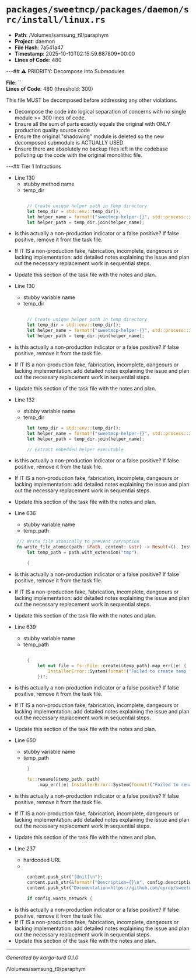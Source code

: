 # `packages/sweetmcp/packages/daemon/src/install/linux.rs`

- **Path**: /Volumes/samsung_t9/paraphym
- **Project**: daemon
- **File Hash**: 7a541a47  
- **Timestamp**: 2025-10-10T02:15:59.687809+00:00  
- **Lines of Code**: 480

---## ⚠️ PRIORITY: Decompose into Submodules

**File**: ``  
**Lines of Code**: 480 (threshold: 300)

This file MUST be decomposed before addressing any other violations.

- Decompose the code into logical separation of concerns with no single module >= 300 lines of code. 
- Ensure all the sum of parts exactly equals the original with ONLY production quality source code
- Ensure the original "shadowing" module is deleted so the new decomposed submodule is ACTUALLY USED
- Ensure there are absolutely no backup files left in the codebase polluting up the code with the original monolithic file.

---## Tier 1 Infractions 


- Line 130
  - stubby method name
  - temp_dir

```rust

        // Create unique helper path in temp directory
        let temp_dir = std::env::temp_dir();
        let helper_name = format!("sweetmcp-helper-{}", std::process::id());
        let helper_path = temp_dir.join(helper_name);
```

- is this actually a non-production indicator or a false positive? If false positive, remove it from the task file.
- If IT IS a non-production fake, fabrication, incomplete, dangeours or lacking implementation: add detailed notes explaining the issue and plan out the necessary replacement work in sequential steps. 
- Update this section of the task file with the notes and plan.


- Line 130
  - stubby variable name
  - temp_dir

```rust

        // Create unique helper path in temp directory
        let temp_dir = std::env::temp_dir();
        let helper_name = format!("sweetmcp-helper-{}", std::process::id());
        let helper_path = temp_dir.join(helper_name);
```

- is this actually a non-production indicator or a false positive? If false positive, remove it from the task file.
- If IT IS a non-production fake, fabrication, incomplete, dangeours or lacking implementation: add detailed notes explaining the issue and plan out the necessary replacement work in sequential steps. 
- Update this section of the task file with the notes and plan.


- Line 132
  - stubby variable name
  - temp_dir

```rust
        let temp_dir = std::env::temp_dir();
        let helper_name = format!("sweetmcp-helper-{}", std::process::id());
        let helper_path = temp_dir.join(helper_name);

        // Extract embedded helper executable
```

- is this actually a non-production indicator or a false positive? If false positive, remove it from the task file.
- If IT IS a non-production fake, fabrication, incomplete, dangeours or lacking implementation: add detailed notes explaining the issue and plan out the necessary replacement work in sequential steps. 
- Update this section of the task file with the notes and plan.


- Line 636
  - stubby variable name
  - temp_path

```rust
    /// Write file atomically to prevent corruption
    fn write_file_atomic(path: &Path, content: &str) -> Result<(), InstallerError> {
        let temp_path = path.with_extension("tmp");

        {
```

- is this actually a non-production indicator or a false positive? If false positive, remove it from the task file.
- If IT IS a non-production fake, fabrication, incomplete, dangeours or lacking implementation: add detailed notes explaining the issue and plan out the necessary replacement work in sequential steps. 
- Update this section of the task file with the notes and plan.


- Line 639
  - stubby variable name
  - temp_path

```rust

        {
            let mut file = fs::File::create(&temp_path).map_err(|e| {
                InstallerError::System(format!("Failed to create temp file: {}", e))
            })?;
```

- is this actually a non-production indicator or a false positive? If false positive, remove it from the task file.
- If IT IS a non-production fake, fabrication, incomplete, dangeours or lacking implementation: add detailed notes explaining the issue and plan out the necessary replacement work in sequential steps. 
- Update this section of the task file with the notes and plan.


- Line 650
  - stubby variable name
  - temp_path

```rust
        }

        fs::rename(&temp_path, path)
            .map_err(|e| InstallerError::System(format!("Failed to rename temp file: {}", e)))?;

```

- is this actually a non-production indicator or a false positive? If false positive, remove it from the task file.
- If IT IS a non-production fake, fabrication, incomplete, dangeours or lacking implementation: add detailed notes explaining the issue and plan out the necessary replacement work in sequential steps. 
- Update this section of the task file with the notes and plan.


- Line 237
  - hardcoded URL
  - 

```rust
        content.push_str("[Unit]\n");
        content.push_str(&format!("Description={}\n", config.description));
        content.push_str("Documentation=https://github.com/cyrup/sweetmcp\n");

        if config.wants_network {
```

- is this actually a non-production indicator or a false positive? If false positive, remove it from the task file.
- If IT IS a non-production fake, fabrication, incomplete, dangeours or lacking implementation: add detailed notes explaining the issue and plan out the necessary replacement work in sequential steps. 
- Update this section of the task file with the notes and plan.

---

*Generated by kargo-turd 0.1.0*

/Volumes/samsung_t9/paraphym